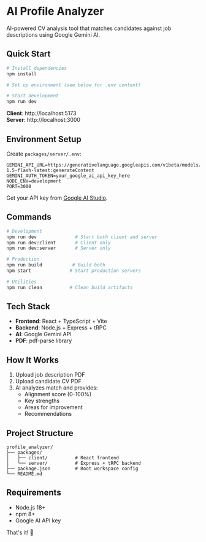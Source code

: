 # AI Profile Analyzer

AI-powered CV analysis tool that matches candidates against job descriptions using Google Gemini AI.

## Quick Start

```bash
# Install dependencies
npm install

# Set up environment (see below for .env content)

# Start development
npm run dev
```

**Client**: http://localhost:5173  
**Server**: http://localhost:3000

## Environment Setup

Create `packages/server/.env`:

```env
GEMINI_API_URL=https://generativelanguage.googleapis.com/v1beta/models/gemini-1.5-flash-latest:generateContent
GEMINI_AUTH_TOKEN=your_google_ai_api_key_here
NODE_ENV=development
PORT=3000
```

Get your API key from [Google AI Studio](https://aistudio.google.com/).

## Commands

```bash
# Development
npm run dev              # Start both client and server
npm run dev:client       # Client only
npm run dev:server       # Server only

# Production
npm run build           # Build both
npm start              # Start production servers

# Utilities
npm run clean          # Clean build artifacts
```

## Tech Stack

- **Frontend**: React + TypeScript + Vite
- **Backend**: Node.js + Express + tRPC
- **AI**: Google Gemini API
- **PDF**: pdf-parse library

## How It Works

1. Upload job description PDF
2. Upload candidate CV PDF  
3. AI analyzes match and provides:
   - Alignment score (0-100%)
   - Key strengths
   - Areas for improvement
   - Recommendations

## Project Structure

```
profile_analyzer/
├── packages/
│   ├── client/          # React frontend
│   └── server/          # Express + tRPC backend
├── package.json         # Root workspace config
└── README.md
```

## Requirements

- Node.js 18+
- npm 8+
- Google AI API key

That's it! 🚀